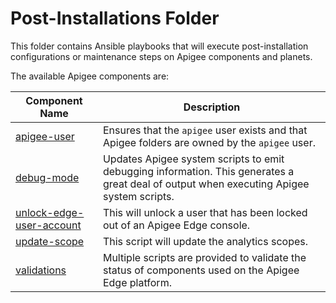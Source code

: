 # Post-Installations Folder 

This folder contains Ansible playbooks that will execute post-installation configurations or maintenance
steps on Apigee components and planets.

The available Apigee components are: 

| Component Name | Description | 
|--- | --- |
| [apigee-user](apigee-user) | Ensures that the `apigee` user exists and that Apigee folders are owned by the `apigee` user. |
| [debug-mode](debug-mode) | Updates Apigee system scripts to emit debugging information. This generates a great deal of output when executing Apigee system scripts. |
| [unlock-edge-user-account](unlock-edge-user-account) | This will unlock a user that has been locked out of an Apigee Edge console. |
| [update-scope](update-scope) | This script will update the analytics scopes. |
| [validations](validations) | Multiple scripts are provided to validate the status of components used on the Apigee Edge platform. |

